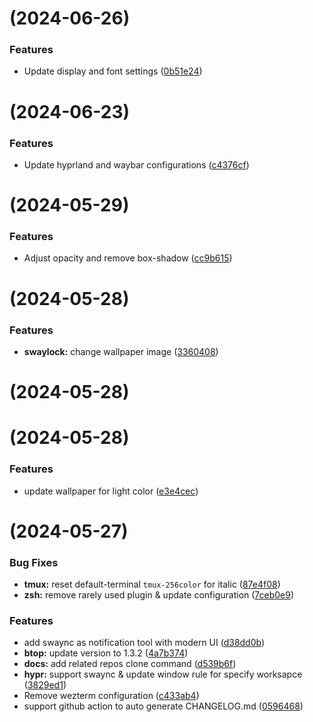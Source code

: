 #  (2024-06-26)


### Features

* Update display and font settings ([0b51e24](https://github.com/command-z-z/Arch-dotfiles/commit/0b51e24aa66ea43c48733a91ff72d5a1faf129ab))



#  (2024-06-23)


### Features

* Update hyprland and waybar configurations ([c4376cf](https://github.com/command-z-z/Arch-dotfiles/commit/c4376cf504b075816e2f1c444c70ac31b5641606))



#  (2024-05-29)


### Features

* Adjust opacity and remove box-shadow ([cc9b615](https://github.com/command-z-z/Arch-dotfiles/commit/cc9b6159f9d08f344823a732c1975f6d1d3643cf))



#  (2024-05-28)


### Features

* **swaylock:** change wallpaper image ([3360408](https://github.com/command-z-z/Arch-dotfiles/commit/3360408ed4f2a6f4b1ed41e08ccfb7a77877b5bb))



#  (2024-05-28)



#  (2024-05-28)


### Features

* update wallpaper for light color ([e3e4cec](https://github.com/command-z-z/Arch-dotfiles/commit/e3e4cec62f7fa91d936960a1274216088cce2269))



#  (2024-05-27)


### Bug Fixes

* **tmux:** reset default-terminal `tmux-256color` for italic ([87e4f08](https://github.com/command-z-z/Arch-dotfiles/commit/87e4f08841cf0449ccf9add569f60439bc2639df))
* **zsh:** remove rarely used plugin & update configuration ([7ceb0e9](https://github.com/command-z-z/Arch-dotfiles/commit/7ceb0e9cb14082b194846647177ffdc71f91cffa))


### Features

* add swaync as notification tool with modern UI ([d38dd0b](https://github.com/command-z-z/Arch-dotfiles/commit/d38dd0b6f0117259c9c677ef01ae2da2786ca0ab))
* **btop:** update version to 1.3.2 ([4a7b374](https://github.com/command-z-z/Arch-dotfiles/commit/4a7b374fb89dcd27848ba86470d37ec72aae8897))
* **docs:** add related repos clone command ([d539b6f](https://github.com/command-z-z/Arch-dotfiles/commit/d539b6ffdfe3f8063ff328b9429d6da833316832))
* **hypr:** support swaync & update window rule for specify worksapce ([3829ed1](https://github.com/command-z-z/Arch-dotfiles/commit/3829ed1a3fa2c1674fb7cefe2234b813c308637c))
* Remove wezterm configuration ([c433ab4](https://github.com/command-z-z/Arch-dotfiles/commit/c433ab49305c42a793f4f653dfc4913903f1afbf))
* support github action to auto generate CHANGELOG.md ([0596468](https://github.com/command-z-z/Arch-dotfiles/commit/05964681181f73661782f0782a8283f357c2de78))



